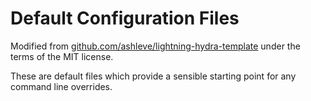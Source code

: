 # Default Configuration Files

Modified from [github.com/ashleve/lightning-hydra-template](https://github.com/ashleve/lightning-hydra-template) under the terms of the MIT license.

These are default files which provide a sensible starting point for any command line overrides.
